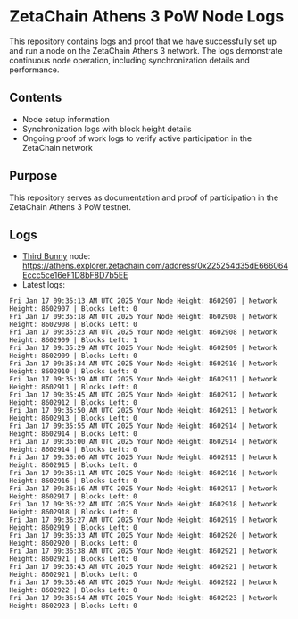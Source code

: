 # ZetaChain Athens 3 PoW Node Logs
This repository contains logs and proof that we have successfully set up and run a node on the ZetaChain Athens 3 network. The logs demonstrate continuous node operation, including synchronization details and performance.

## Contents
- Node setup information
- Synchronization logs with block height details
- Ongoing proof of work logs to verify active participation in the ZetaChain network

## Purpose
This repository serves as documentation and proof of participation in the ZetaChain Athens 3 PoW testnet.

## Logs

- [Third Bunny](https://thirdbunny.xyz/) node: https://athens.explorer.zetachain.com/address/0x225254d35dE666064Eccc5ce16eF1D8bF8D7b5EE
- Latest logs:
```
Fri Jan 17 09:35:13 AM UTC 2025 Your Node Height: 8602907 | Network Height: 8602907 | Blocks Left: 0
Fri Jan 17 09:35:18 AM UTC 2025 Your Node Height: 8602908 | Network Height: 8602908 | Blocks Left: 0
Fri Jan 17 09:35:23 AM UTC 2025 Your Node Height: 8602908 | Network Height: 8602909 | Blocks Left: 1
Fri Jan 17 09:35:29 AM UTC 2025 Your Node Height: 8602909 | Network Height: 8602909 | Blocks Left: 0
Fri Jan 17 09:35:34 AM UTC 2025 Your Node Height: 8602910 | Network Height: 8602910 | Blocks Left: 0
Fri Jan 17 09:35:39 AM UTC 2025 Your Node Height: 8602911 | Network Height: 8602911 | Blocks Left: 0
Fri Jan 17 09:35:45 AM UTC 2025 Your Node Height: 8602912 | Network Height: 8602912 | Blocks Left: 0
Fri Jan 17 09:35:50 AM UTC 2025 Your Node Height: 8602913 | Network Height: 8602913 | Blocks Left: 0
Fri Jan 17 09:35:55 AM UTC 2025 Your Node Height: 8602914 | Network Height: 8602914 | Blocks Left: 0
Fri Jan 17 09:36:00 AM UTC 2025 Your Node Height: 8602914 | Network Height: 8602914 | Blocks Left: 0
Fri Jan 17 09:36:06 AM UTC 2025 Your Node Height: 8602915 | Network Height: 8602915 | Blocks Left: 0
Fri Jan 17 09:36:11 AM UTC 2025 Your Node Height: 8602916 | Network Height: 8602916 | Blocks Left: 0
Fri Jan 17 09:36:16 AM UTC 2025 Your Node Height: 8602917 | Network Height: 8602917 | Blocks Left: 0
Fri Jan 17 09:36:22 AM UTC 2025 Your Node Height: 8602918 | Network Height: 8602918 | Blocks Left: 0
Fri Jan 17 09:36:27 AM UTC 2025 Your Node Height: 8602919 | Network Height: 8602919 | Blocks Left: 0
Fri Jan 17 09:36:33 AM UTC 2025 Your Node Height: 8602920 | Network Height: 8602920 | Blocks Left: 0
Fri Jan 17 09:36:38 AM UTC 2025 Your Node Height: 8602921 | Network Height: 8602921 | Blocks Left: 0
Fri Jan 17 09:36:43 AM UTC 2025 Your Node Height: 8602921 | Network Height: 8602921 | Blocks Left: 0
Fri Jan 17 09:36:48 AM UTC 2025 Your Node Height: 8602922 | Network Height: 8602922 | Blocks Left: 0
Fri Jan 17 09:36:54 AM UTC 2025 Your Node Height: 8602923 | Network Height: 8602923 | Blocks Left: 0
```

